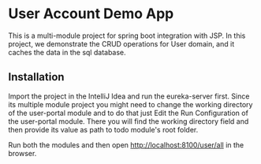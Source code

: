 # User Account Demo App

This is a multi-module project for spring boot integration with JSP. In this project, we demonstrate the CRUD operations for User domain, and it caches the data in the sql database. 

## Installation

Import the project in the IntelliJ Idea and run the eureka-server first. Since its multiple module project you might need to change the working directory of the user-portal module and to do that just Edit the Run Configuration of the user-portal module. There you will find the working directory field and then provide its value as path to todo module's root folder.

Run both the modules and then open [http://localhost:8100/user/all](http://localhost:8100/user/all) in the browser.
